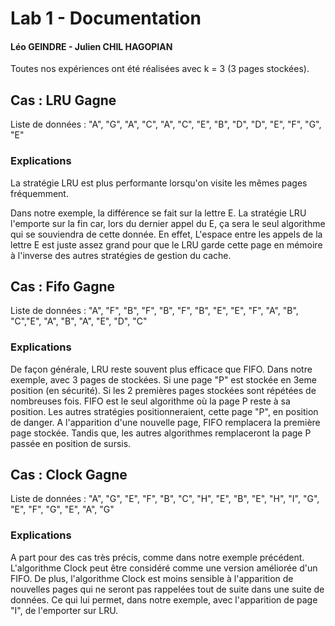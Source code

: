 # Lab 1 - Documentation
#### Léo GEINDRE - Julien CHIL HAGOPIAN

Toutes nos expériences ont été réalisées avec k = 3 (3 pages stockées). 

## Cas : LRU Gagne
Liste de données : "A", "G", "A", "C", "A", "C", "E", "B", "D", "D", "E", "F", "G", "E"

### Explications 

La stratégie LRU est plus performante lorsqu'on visite les mêmes pages fréquemment. 

Dans notre exemple, la différence se fait sur la lettre E. La stratégie LRU l'emporte sur la fin car, lors du dernier appel du E, ça sera le seul 
algorithme qui se souviendra de cette donnée. En effet, L'espace entre les appels de la lettre E est juste assez grand pour que le LRU garde cette page en mémoire à l'inverse des autres stratégies de gestion du cache.


## Cas : Fifo Gagne
Liste de données : "A", "F", "B", "F", "B", "F", "B", "E", "E", "F", "A", "B", "C","E", "A", "B", "A", "E", "D", "C"

### Explications 
De façon générale, LRU reste souvent plus efficace que FIFO. 
Dans notre exemple, avec 3 pages de stockées. Si une page "P" est stockée en 3eme position (en sécurité). Si les 2 premières pages stockées sont répétées de nombreuses fois. FIFO est le seul algorithme où la page P reste à sa position. Les autres stratégies positionneraient, cette page "P", en position de danger. A l'apparition d'une nouvelle page, FIFO remplacera la première page stockée. Tandis que, les autres algorithmes remplaceront la page P passée en position de sursis.



## Cas : Clock Gagne
Liste de données : "A", "G", "E", "F", "B", "C", "H", "E", "B", "E", "H", "I", "G", "E", "F", "G", "E", "A", "G"

### Explications 
A part pour des cas très précis, comme dans notre exemple précédent. L'algorithme Clock peut être considéré comme une version améliorée d'un FIFO. 
De plus, l'algorithme Clock est moins sensible à l'apparition de nouvelles pages qui ne seront pas rappelées tout de suite dans une suite de données. Ce qui lui permet, dans notre exemple, avec l'apparition de page "I", de l'emporter sur LRU. 

